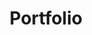 ---
layout: portfolio
title: Portfolio
permalink: /portfolio
uid: portfolio
pagination:
    enabled: true
---